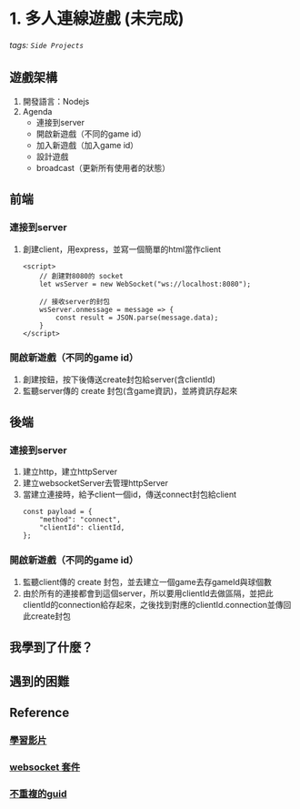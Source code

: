 # 1. 多人連線遊戲 (未完成)
###### tags: `Side Projects`

## 遊戲架構
1. 開發語言：Nodejs
2. Agenda
    * 連接到server
    * 開啟新遊戲（不同的game id）
    * 加入新遊戲（加入game id）
    * 設計遊戲
    * broadcast（更新所有使用者的狀態）

## 前端
### 連接到server
1. 創建client，用express，並寫一個簡單的html當作client
    ```htmlembedded=
    <script>
        // 創建對8080的 socket
        let wsServer = new WebSocket("ws://localhost:8080");

        // 接收server的封包
        wsServer.onmessage = message => {
            const result = JSON.parse(message.data);
        }
    </script>
    ```
### 開啟新遊戲（不同的game id）
1. 創建按鈕，按下後傳送create封包給server(含clientId)
2. 監聽server傳的 create 封包(含game資訊)，並將資訊存起來

## 後端
### 連接到server
1. 建立http，建立httpServer
2. 建立websocketServer去管理httpServer
3. 當建立連接時，給予client一個id，傳送connect封包給client
    ```javascript=
    const payload = {
        "method": "connect",
        "clientId": clientId,
    };
    ```

### 開啟新遊戲（不同的game id）
1. 監聽client傳的 create 封包，並去建立一個game去存gameId與球個數
2. 由於所有的連接都會到這個server，所以要用clientId去做區隔，並把此clientId的connection給存起來，之後找到對應的clientId.connection並傳回此create封包

## 我學到了什麼？

## 遇到的困難

## Reference
### [學習影片](https://www.youtube.com/watch?v=cXxEiWudIUY&t=59m12s)
### [websocket 套件]( https://github.com/websockets/ws/blob/HEAD/doc/ws.md)
### [不重複的guid](https://stackoverflow.com/posts/44996682/revisions)